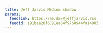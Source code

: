 ```yaml
---
title: Jeff Jarvis Medium shadow
params:
  feedlink: https://me.dm/@jeffjarvis.rss
  feedid: 191baa28f6191ea64f9760944fa14903
---
```


